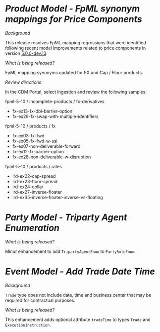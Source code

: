# *Product Model - FpML synonym mappings for Price Components*

_Background_

This release resolves FpML mapping regressions that were identified following recent model improvements related to price components in version [5.0.0-dev.13](https://github.com/finos/common-domain-model/releases/tag/5.0.0-dev.13). 

_What is being released?_

FpML mapping synonyms updated for FX and Cap / Floor products.

_Review directions_

In the CDM Portal, select Ingestion and review the following samples:

fpml-5-10 / incomplete-products / fx-derivatives
- fx-ex13-fx-dbl-barrier-option
- fx-ex29-fx-swap-with-multiple-identifiers

fpml-5-10 / products / fx
- fx-ex03-fx-fwd
- fx-ex05-fx-fwd-w-ssi
- fx-ex07-non-deliverable-forward
- fx-ex12-fx-barrier-option
- fx-ex28-non-deliverable-w-disruption

fpml-5-10 / products / rates
- ird-ex22-cap-spread
- ird-ex23-floor-spread
- ird-ex24-collar
- ird-ex27-inverse-floater
- ird-ex35-inverse-floater-inverse-vs-floating

# *Party Model - Triparty Agent Enumeration*

_What is being released?_

Minor enhancement to add `TripartyAgentEnum` to `PartyRoleEnum`.

# *Event Model - Add Trade Date Time*

_Background_

`Trade` type does not include date, time and business center that may be required for contractual purposes.

_What is being released?_

This enhancement adds optional attribute `tradeTime` to types `Trade` and `ExecutionInstruction`.